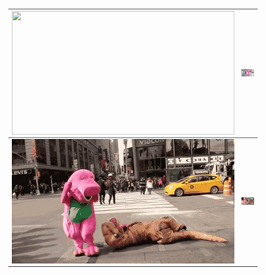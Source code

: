
<img width="450" height="250" src="https://github-readme-stats.vercel.app/api/top-langs/?username=andyngo2021&layout=compact&theme=react"> |  <img draggable="false" src="barney-3.gif">
:-------------------------:|:-------------------------:
<img draggable="false" src="LOL.gif"> |  <img draggable="false" src="barney-2.gif">






















